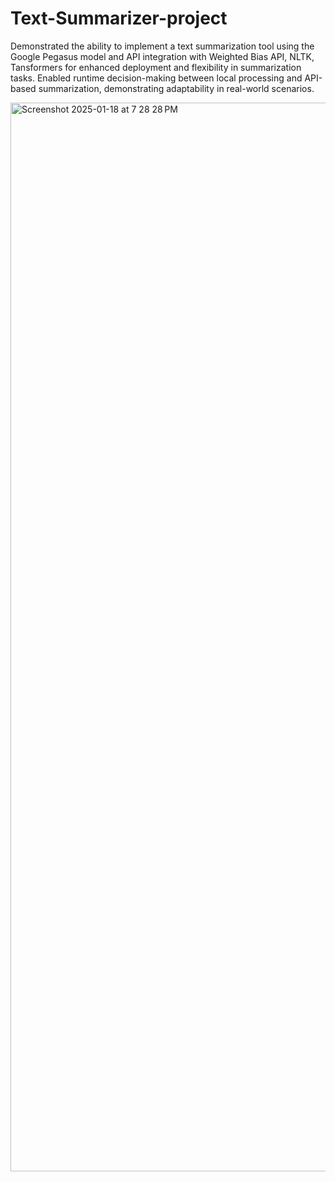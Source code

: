 # Text-Summarizer-project
Demonstrated the ability to implement a text summarization tool using the Google Pegasus model and API integration with Weighted Bias API, NLTK, Tansformers for enhanced deployment and flexibility in summarization tasks.
Enabled runtime decision-making between local processing and API-based summarization, demonstrating
adaptability in real-world scenarios.


<img width="1710" alt="Screenshot 2025-01-18 at 7 28 28 PM" src="https://github.com/user-attachments/assets/c43d284a-0f13-4cce-8afc-ece98515ee26" />

